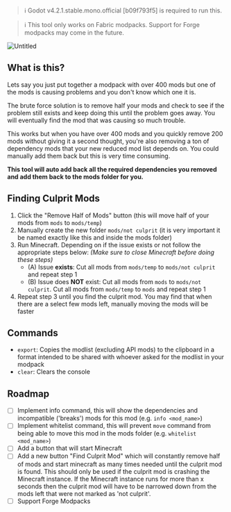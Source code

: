 > ℹ️ Godot v4.2.1.stable.mono.official [b09f793f5] is required to run this.

> ℹ️ This tool only works on Fabric modpacks. Support for Forge modpacks may come in the future.

![Untitled](https://github.com/Valks-Minecraft-Plugins/FiestaMC/assets/6277739/5ffa1587-9612-4892-ade5-64462cf42dc5)

## What is this?
Lets say you just put together a modpack with over 400 mods but one of the mods is causing problems and you don't know which one it is.

The brute force solution is to remove half your mods and check to see if the problem still exists and keep doing this until the problem goes away. You will eventually find the mod that was causing so much trouble.

This works but when you have over 400 mods and you quickly remove 200 mods without giving it a second thought, you're also removing a ton of dependency mods that your new reduced mod list depends on. You could manually add them back but this is very time consuming.

**This tool will auto add back all the required dependencies you removed and add them back to the mods folder for you.**

## Finding Culprit Mods
1. Click the "Remove Half of Mods" button (this will move half of your mods from `mods` to `mods/temp`)
2. Manually create the new folder `mods/not culprit` (it is very important it be named exactly like this and inside the mods folder)
3. Run Minecraft. Depending on if the issue exists or not follow the appropriate steps below: *(Make sure to close Minecraft before doing these steps)*
   - (A) Issue **exists**: Cut all mods from `mods/temp` to `mods/not culprit` and repeat step 1
   - (B) Issue does **NOT** exist: Cut all mods from `mods` to `mods/not culprit`. Cut all mods from `mods/temp` to `mods` and repeat step 1
4. Repeat step 3 until you find the culprit mod. You may find that when there are a select few mods left, manually moving the mods will be faster

## Commands
- `export`: Copies the modlist (excluding API mods) to the clipboard in a format intended to be shared with whoever asked for the modlist in your modpack
- `clear`: Clears the console

## Roadmap
- [ ] Implement info command, this will show the dependencies and incompatible ('breaks') mods for this mod (e.g. `info <mod_name>`)
- [ ] Implement whitelist command, this will prevent `move` command from being able to move this mod in the mods folder (e.g. `whitelist <mod_name>`)
- [ ] Add a button that will start Minecraft
- [ ] Add a new button "Find Culprit Mod" which will constantly remove half of mods and start minecraft as many times needed until the culprit mod is found. This should only be used if the culprit mod is crashing the Minecraft instance. If the Minecraft instance runs for more than x seconds then the culprit mod will have to be narrowed down from the mods left that were not marked as 'not culprit'.
- [ ] Support Forge Modpacks
